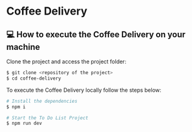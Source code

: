 # Coffee Delivery

## 💻 How to execute the Coffee Delivery on your machine

Clone the project and access the project folder:
```bash
$ git clone <repository of the project>
$ cd coffee-delivery
```
To execute the Coffee Delivery locally follow the steps below:
```bash
# Install the dependencies
$ npm i

# Start the To Do List Project
$ npm run dev
```
